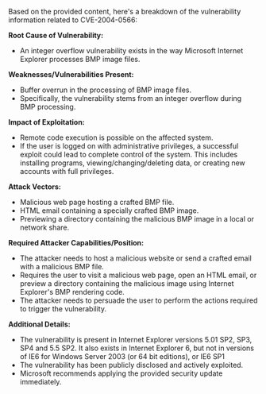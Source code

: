 Based on the provided content, here's a breakdown of the vulnerability information related to CVE-2004-0566:

**Root Cause of Vulnerability:**
- An integer overflow vulnerability exists in the way Microsoft Internet Explorer processes BMP image files.

**Weaknesses/Vulnerabilities Present:**
- Buffer overrun in the processing of BMP image files.
- Specifically, the vulnerability stems from an integer overflow during BMP processing.

**Impact of Exploitation:**
- Remote code execution is possible on the affected system.
- If the user is logged on with administrative privileges, a successful exploit could lead to complete control of the system. This includes installing programs, viewing/changing/deleting data, or creating new accounts with full privileges.

**Attack Vectors:**
- Malicious web page hosting a crafted BMP file.
- HTML email containing a specially crafted BMP image.
- Previewing a directory containing the malicious BMP image in a local or network share.

**Required Attacker Capabilities/Position:**
- The attacker needs to host a malicious website or send a crafted email with a malicious BMP file.
- Requires the user to visit a malicious web page, open an HTML email, or preview a directory containing the malicious image using Internet Explorer's BMP rendering code.
- The attacker needs to persuade the user to perform the actions required to trigger the vulnerability.

**Additional Details:**
- The vulnerability is present in Internet Explorer versions 5.01 SP2, SP3, SP4 and 5.5 SP2. It also exists in Internet Explorer 6, but not in versions of IE6 for Windows Server 2003 (or 64 bit editions), or IE6 SP1
- The vulnerability has been publicly disclosed and actively exploited.
- Microsoft recommends applying the provided security update immediately.